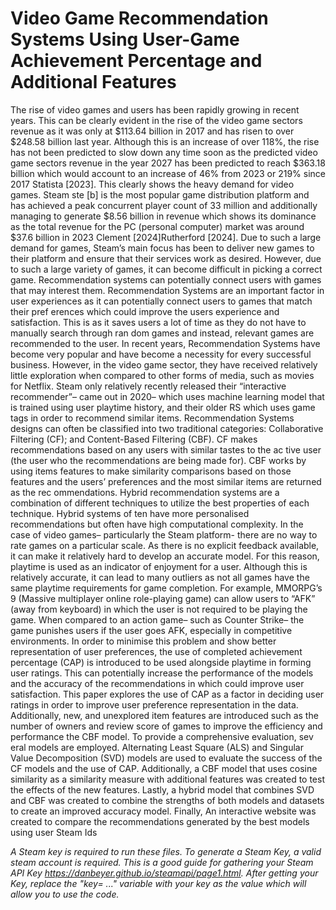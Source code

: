 # Video Game Recommendation Systems Using User-Game Achievement Percentage and Additional Features

 The rise of video games and users has been rapidly growing in recent years.
 This can be clearly evident in the rise of the video game sectors revenue as it
 was only at $113.64 billion in 2017 and has risen to over $248.58 billion last
 year. Although this is an increase of over 118%, the rise has not been predicted
 to slow down any time soon as the predicted video game sectors revenue in the
 year 2027 has been predicted to reach $363.18 billion which would account to
 an increase of 46% from 2023 or 219% since 2017 Statista [2023]. This clearly
 shows the heavy demand for video games. Steam ste [b] is the most popular
 game distribution platform and has achieved a peak concurrent player count of
 33 million and additionally managing to generate $8.56 billion in revenue which
 shows its dominance as the total revenue for the PC (personal computer) market
 was around $37.6 billion in 2023 Clement [2024]Rutherford [2024]. Due to such
 a large demand for games, Steam’s main focus has been to deliver new games
 to their platform and ensure that their services work as desired. However, due
 to such a large variety of games, it can become difficult in picking a correct
 game. Recommendation systems can potentially connect users with games that
 may interest them. Recommendation Systems are an important factor in user
 experiences as it can potentially connect users to games that match their pref
erences which could improve the users experience and satisfaction. This is as it
 saves users a lot of time as they do not have to manually search through ran
dom games and instead, relevant games are recommended to the user. In recent
 years, Recommendation Systems have become very popular and have become
 a necessity for every successful business. However, in the video game sector,
 they have received relatively little exploration when compared to other forms of
 media, such as movies for Netflix. Steam only relatively recently released their
 “interactive recommender”– came out in 2020– which uses machine learning
 model that is trained using user playtime history, and their older RS which uses
 game tags in order to recommend similar items.
 Recommendation Systems designs can often be classified into two traditional
 categories: Collaborative Filtering (CF); and Content-Based Filtering (CBF).
 CF makes recommendations based on any users with similar tastes to the ac
tive user (the user who the recommendations are being made for). CBF works
 by using items features to make similarity comparisons based on those features
 and the users’ preferences and the most similar items are returned as the rec
ommendations. Hybrid recommendation systems are a combination of different
 techniques to utilize the best properties of each technique. Hybrid systems of
ten have more personalised recommendations but often have high computational
 complexity. In the case of video games– particularly the Steam platform- there
 are no way to rate games on a particular scale. As there is no explicit feedback
 available, it can make it relatively hard to develop an accurate model. For this
 reason, playtime is used as an indicator of enjoyment for a user. Although this
 is relatively accurate, it can lead to many outliers as not all games have the
 same playtime requirements for game completion. For example, MMORPG’s
 9
(Massive multiplayer online role-playing game) can allow users to “AFK” (away
 from keyboard) in which the user is not required to be playing the game. When
 compared to an action game– such as Counter Strike– the game punishes
 users if the user goes AFK, especially in competitive environments. In order
 to minimise this problem and show better representation of user preferences,
 the use of completed achievement percentage (CAP) is introduced to be used
 alongside playtime in forming user ratings. This can potentially increase the
 performance of the models and the accuracy of the recommendations in which
 could improve user satisfaction. This paper explores the use of CAP as a factor
 in deciding user ratings in order to improve user preference representation in
 the data. Additionally, new, and unexplored item features are introduced such
 as the number of owners and review score of games to improve the efficiency
 and performance the CBF model. To provide a comprehensive evaluation, sev
eral models are employed. Alternating Least Square (ALS) and Singular Value
 Decomposition (SVD) models are used to evaluate the success of the CF models
 and the use of CAP. Additionally, a CBF model that uses cosine similarity as a
 similarity measure with additional features was created to test the effects of the
 new features. Lastly, a hybrid model that combines SVD and CBF was created
 to combine the strengths of both models and datasets to create an improved
 accuracy model. Finally, An interactive website was created to compare the
 recommendations generated by the best models using user Steam Ids

 *A Steam key is required to run these files. To generate a Steam Key, a valid steam account is required. This is a good guide for gathering your Steam API Key https://danbeyer.github.io/steamapi/page1.html. After getting your Key, replace the "key= ..." variable with your key as the value which will allow you to use the code.*
